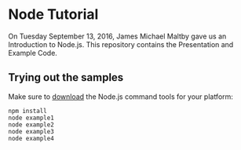 # Node Tutorial
On Tuesday September 13, 2016, James Michael Maltby gave us an Introduction to Node.js. This repository contains the Presentation and Example Code.


## Trying out the samples

Make sure to [download](https://nodejs.org/en/download/) the Node.js command tools for your platform: 

	npm install
    node example1
    node example2
    node example3
    node example4
